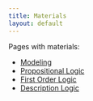 ```yaml
---
title: Materials
layout: default
---
```

Pages with materials:

- [Modeling](./modeling.html)
- [Propositional Logic](./pl.html)
- [First Order Logic](./fol.html)
- [Description Logic](./dl.html)
